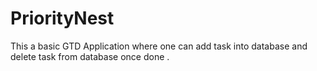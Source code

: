 # PriorityNest
This a basic GTD Application where one can add task into database and delete task from database once done .
